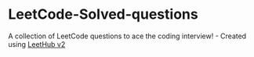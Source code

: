 # LeetCode-Solved-questions
A collection of LeetCode questions to ace the coding interview! - Created using [LeetHub v2](https://github.com/arunbhardwaj/LeetHub-2.0)
